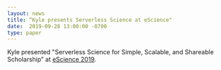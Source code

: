 ```yaml
---
layout: news
title: “Kyle presents Serverless Science at eScience"
date:  2019-09-28 13:00:00 -0700
type: paper
---
```



Kyle presented "Serverless Science for Simple, Scalable, and Shareable Scholarship” at [eScience 2019](https://escience2019.sdsc.edu/). 
